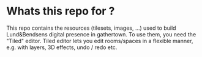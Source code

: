 # Whats this repo for ?
This repo contains the resources (tilesets, images, ...) used to build Lund&Bendsens digital presence in gathertown.
To use them, you need the "Tiled" editor. Tiled editor lets you edit rooms/spaces in a flexible manner, e.g. with layers, 3D effects, undo / redo etc.

